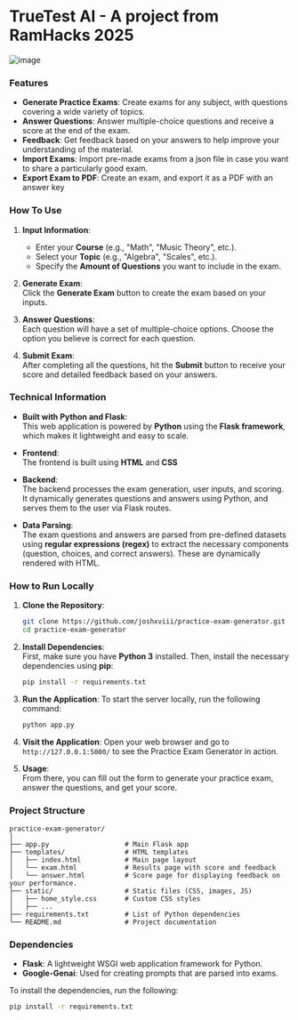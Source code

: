 # **TrueTest AI - A project from RamHacks 2025**

![image](https://github.com/user-attachments/assets/bef9f062-a9b3-4f5b-820d-db92ea597e4c)


### **Features**
- **Generate Practice Exams**: Create exams for any subject, with questions covering a wide variety of topics.
- **Answer Questions**: Answer multiple-choice questions and receive a score at the end of the exam.
- **Feedback**: Get feedback based on your answers to help improve your understanding of the material.
- **Import Exams**: Import pre-made exams from a json file in case you want to share a particularly good exam.
- **Export Exam to PDF**: Create an exam, and export it as a PDF with an answer key

### **How To Use**
1. **Input Information**:  
   - Enter your **Course** (e.g., "Math", "Music Theory", etc.).
   - Select your **Topic** (e.g., "Algebra", "Scales", etc.).
   - Specify the **Amount of Questions** you want to include in the exam.
   
2. **Generate Exam**:  
   Click the **Generate Exam** button to create the exam based on your inputs.

3. **Answer Questions**:  
   Each question will have a set of multiple-choice options. Choose the option you believe is correct for each question.

4. **Submit Exam**:  
   After completing all the questions, hit the **Submit** button to receive your score and detailed feedback based on your answers.

### **Technical Information**

- **Built with Python and Flask**:  
  This web application is powered by **Python** using the **Flask framework**, which makes it lightweight and easy to scale.

- **Frontend**:  
  The frontend is built using **HTML** and **CSS**
  
- **Backend**:  
  The backend processes the exam generation, user inputs, and scoring. It dynamically generates questions and answers using Python, and serves them to the user via Flask routes.

- **Data Parsing**:  
  The exam questions and answers are parsed from pre-defined datasets using **regular expressions (regex)** to extract the necessary components (question, choices, and correct answers). These are dynamically rendered with HTML.

### **How to Run Locally**

1. **Clone the Repository**:
   ```bash
   git clone https://github.com/joshxviii/practice-exam-generator.git
   cd practice-exam-generator
   ```

2. **Install Dependencies**:  
   First, make sure you have **Python 3** installed. Then, install the necessary dependencies using **pip**:
   ```bash
   pip install -r requirements.txt
   ```

3. **Run the Application**:
   To start the server locally, run the following command:
   ```bash
   python app.py
   ```

4. **Visit the Application**:
   Open your web browser and go to `http://127.0.0.1:5000/` to see the Practice Exam Generator in action.

5. **Usage**:  
   From there, you can fill out the form to generate your practice exam, answer the questions, and get your score.

### **Project Structure**

```
practice-exam-generator/
│
├── app.py                   # Main Flask app
├── templates/               # HTML templates
│   ├── index.html           # Main page layout
│   └── exam.html            # Results page with score and feedback
│   └── answer.html          # Score page for displaying feedback on your performance.
├── static/                  # Static files (CSS, images, JS)
│   ├── home_style.css       # Custom CSS styles
│   ├── ...
├── requirements.txt         # List of Python dependencies
└── README.md                # Project documentation
```

### **Dependencies**
- **Flask**: A lightweight WSGI web application framework for Python.
- **Google-Genai**: Used for creating prompts that are parsed into exams.

To install the dependencies, run the following:
```bash
pip install -r requirements.txt
```

